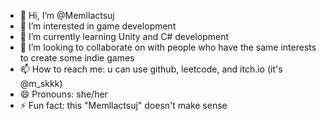 - 👋 Hi, I’m @Memllactsuj
- 👀 I’m interested in game development
- 🌱 I’m currently learning Unity and C# development 
- 💞️ I’m looking to collaborate on with people who have the same interests to create some indie games
- 📫 How to reach me: u can use github, leetcode, and itch.io (it's @m_skkk)
- 😄 Pronouns: she/her
- ⚡ Fun fact: this "Memllactsuj" doesn't make sense
  
<!---
I will be happy to connect with you
